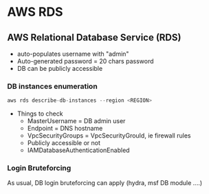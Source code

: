 # AWS RDS

## AWS Relational Database Service \(RDS\)

* auto-populates username with "admin"
* Auto-generated password = 20 chars password
* DB can be publicly accessible

### DB instances enumeration

```csharp
aws rds describe-db-instances --region <REGION>
```

* Things to check
  * MasterUsername = DB admin user
  * Endpoint = DNS hostname
  * VpcSecurityGroups = VpcSecurityGrouId, ie firewall rules
  * Publicly accessible or not
  * IAMDatabaseAuthenticationEnabled

### Login Bruteforcing

As usual, DB login bruteforcing can apply \(hydra, msf DB module ....\)

